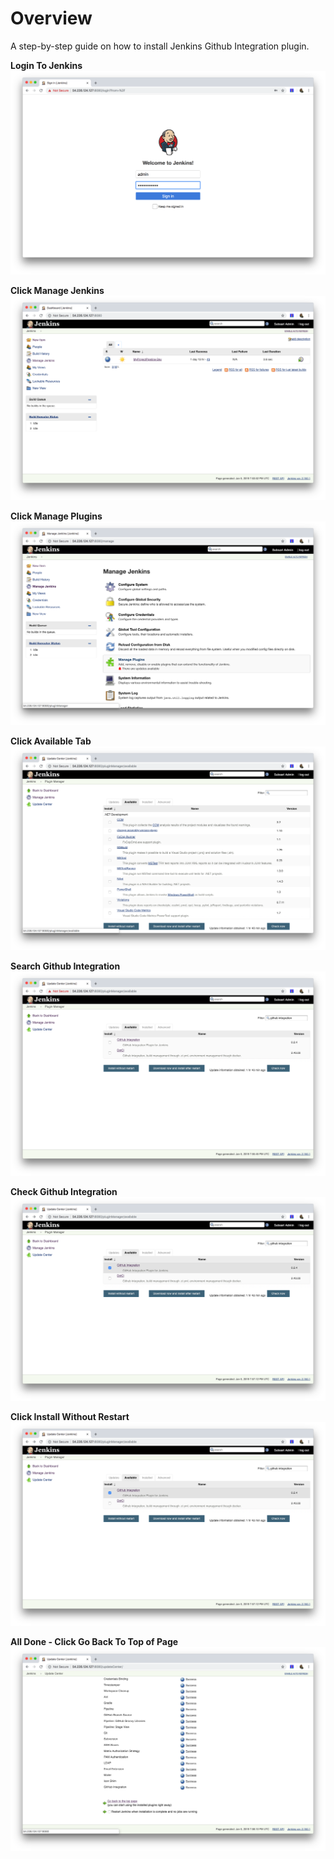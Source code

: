 # Overview
A step-by-step guide on how to install Jenkins Github Integration plugin.

**Login To Jenkins**
![Login To Jenkins](screenshots/jenkins/install-git-plugin/1-login-to-jenkins.png)

**Click Manage Jenkins**
![Click Manage Jenkins](screenshots/jenkins/install-git-plugin/2-click-manage-jenkins.png)

**Click Manage Plugins**
![Click Manage Plugins](screenshots/jenkins/install-git-plugin/3-click-manage-plugins.png)

**Click Available Tab**
![Click Available Tab](screenshots/jenkins/install-git-plugin/4-click-available-tab.png)

**Search Github Integration**
![Search Github Integration](screenshots/jenkins/install-git-plugin/5-search-github-integration.png)

**Check Github Integration**
![Check Github Integration](screenshots/jenkins/install-git-plugin/6-check-github-integration.png)

**Click Install Without Restart**
![Click Install Without Restart](screenshots/jenkins/install-git-plugin/7-click-install-without-restart.png)

**All Done - Click Go Back To Top of Page**
![Click Go Back To Top of Page](screenshots/jenkins/install-git-plugin/8-all-done-go-back-to-top-of-page.png)


